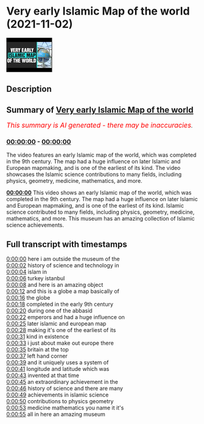 # Very early Islamic Map of the world (2021-11-02)

![alt Very early Islamic Map of the world](KB-ygUzYId8.jpg "Very early Islamic Map of the world")

## Description



## Summary of [Very early Islamic Map of the world](https://www.youtube.com/watch?v=KB-ygUzYId8)


*<span style="color:red; font-size:125%">This summary is AI generated - there may be inaccuracies</span>. [](/)*

### [00:00:00](https://www.youtube.com/watch?v=KB-ygUzYId8&t=0) - [00:00:00](https://www.youtube.com/watch?v=KB-ygUzYId8&t=0)

The video features an early Islamic map of the world, which was completed in the 9th century. The map had a huge influence on later Islamic and European mapmaking, and is one of the earliest of its kind. The video showcases the Islamic science contributions to many fields, including physics, geometry, medicine, mathematics, and more.

**[00:00:00](https://www.youtube.com/watch?v=KB-ygUzYId8&t=0)** This video shows an early Islamic map of the world, which was completed in the 9th century. The map had a huge influence on later Islamic and European mapmaking, and is one of the earliest of its kind. Islamic science contributed to many fields, including physics, geometry, medicine, mathematics, and more. This museum has an amazing collection of Islamic science achievements.

## Full transcript with timestamps

[0:00:00](https://youtu.be/KB-ygUzYId8?t=0) here i am outside the museum of the  
[0:00:02](https://youtu.be/KB-ygUzYId8?t=2) history of science and technology in  
[0:00:04](https://youtu.be/KB-ygUzYId8?t=4) islam in  
[0:00:06](https://youtu.be/KB-ygUzYId8?t=6) turkey istanbul  
[0:00:08](https://youtu.be/KB-ygUzYId8?t=8) and here is an amazing object  
[0:00:12](https://youtu.be/KB-ygUzYId8?t=12) and this is a globe a map basically of  
[0:00:16](https://youtu.be/KB-ygUzYId8?t=16) the globe  
[0:00:18](https://youtu.be/KB-ygUzYId8?t=18) completed in the early 9th century  
[0:00:20](https://youtu.be/KB-ygUzYId8?t=20) during one of the abbasid  
[0:00:22](https://youtu.be/KB-ygUzYId8?t=22) emperors and had a huge influence on  
[0:00:25](https://youtu.be/KB-ygUzYId8?t=25) later islamic and european map  
[0:00:28](https://youtu.be/KB-ygUzYId8?t=28) making it's one of the earliest of its  
[0:00:31](https://youtu.be/KB-ygUzYId8?t=31) kind in existence  
[0:00:33](https://youtu.be/KB-ygUzYId8?t=33) i just about make out europe there  
[0:00:35](https://youtu.be/KB-ygUzYId8?t=35) britain at the top  
[0:00:37](https://youtu.be/KB-ygUzYId8?t=37) left hand corner  
[0:00:39](https://youtu.be/KB-ygUzYId8?t=39) and it uniquely uses a system of  
[0:00:41](https://youtu.be/KB-ygUzYId8?t=41) longitude and latitude which was  
[0:00:43](https://youtu.be/KB-ygUzYId8?t=43) invented at that time  
[0:00:45](https://youtu.be/KB-ygUzYId8?t=45) an extraordinary achievement in the  
[0:00:46](https://youtu.be/KB-ygUzYId8?t=46) history of science and there are many  
[0:00:49](https://youtu.be/KB-ygUzYId8?t=49) achievements in islamic science  
[0:00:50](https://youtu.be/KB-ygUzYId8?t=50) contributions to physics geometry  
[0:00:53](https://youtu.be/KB-ygUzYId8?t=53) medicine mathematics you name it it's  
[0:00:55](https://youtu.be/KB-ygUzYId8?t=55) all in here an amazing museum  

